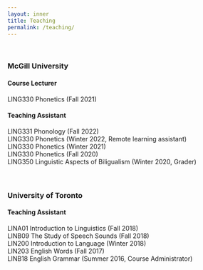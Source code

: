 ```yaml
---
layout: inner
title: Teaching
permalink: /teaching/
---
```


<br>

### McGill University 

#### Course Lecturer 
LING330 Phonetics (Fall 2021)

#### Teaching Assistant
LING331 Phonology (Fall 2022) <br>
LING330 Phonetics (Winter 2022, Remote learning assistant) <br>
LING330 Phonetics (Winter 2021) <br>
LING330 Phonetics (Fall 2020) <br> 
LING350 Linguistic Aspects of Biligualism (Winter 2020, Grader) <br>
<br>
<br>
### University of Toronto 

#### Teaching Assistant
LINA01 Introduction to Linguistics (Fall 2018) <br>
LINB09 The Study of Speech Sounds (Fall 2018) <br>
LIN200 Introduction to Language (Winter 2018) <br>
LIN203 English Words (Fall 2017) <br>
LINB18 English Grammar (Summer 2016, Course Administrator)
